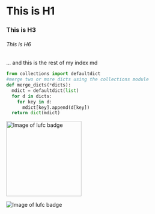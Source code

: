 # This is H1
### This is H3
###### This is H6

... and this is the rest of my index md

``` python
from collections import defaultdict
#merge two or more dicts using the collections module
def merge_dicts(*dicts):
  mdict = defaultdict(list)
  for d in dicts:
    for key in d:
      mdict[key].append(d[key])
  return dict(mdict)
```

<img src="https://upload.wikimedia.org/wikipedia/en/thumb/5/54/Leeds_United_F.C._logo.svg/800px-Leeds_United_F.C._logo.svg.png" alt="Image of lufc badge" width="200"/>

![Image of lufc badge](https://upload.wikimedia.org/wikipedia/en/thumb/5/54/Leeds_United_F.C._logo.svg/800px-Leeds_United_F.C._logo.svg.png)
